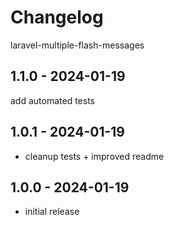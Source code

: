 # Changelog

laravel-multiple-flash-messages

## 1.1.0 - 2024-01-19

add automated tests

## 1.0.1 - 2024-01-19

- cleanup tests + improved readme

## 1.0.0 - 2024-01-19

- initial release
